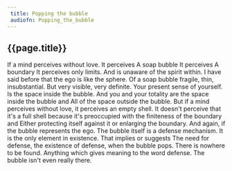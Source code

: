 ```yaml
---
 title: Popping the bubble
 audiofn: Popping_the_bubble
---
```


## {{page.title}}

If a mind perceives without love. It perceives A soap bubble It
perceives A boundary It perceives only limits. And is unaware of the
spirit within. I have said before that the ego is like the sphere. Of a
soap bubble fragile, thin, insubstantial. But very visible, very
definite. Your present sense of yourself. Is the space inside the
bubble. And you and your totality are the space inside the bubble and
All of the space outside the bubble. But if a mind perceives without
love, it perceives an empty shell. It doesn't perceive that it's a full
shell because it's preoccupied with the finiteness of the boundary and
Either protecting itself against it or enlarging the boundary. And
again, if the bubble represents the ego. The bubble itself is a defense
mechanism. It is the only element in existence. That implies or suggests
The need for defense, the existence of defense, when the bubble pops.
There is nowhere to be found. Anything which gives meaning to the word
defense. The bubble isn't even really there.

